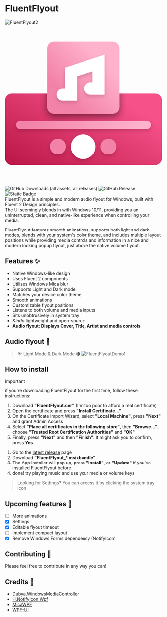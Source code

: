 # FluentFlyout  
![FluentFlyout2](https://github.com/user-attachments/assets/7939d6e1-7a0e-4ffd-8c3e-0e1b5f78892f)
<svg width="512" height="512" viewBox="0 0 512 512" fill="none" xmlns="http://www.w3.org/2000/svg">
<rect y="224.3" width="512" height="234.026" rx="22" fill="url(#paint0_linear_20_12)"/>
<mask id="mask0_20_12" style="mask-type:alpha" maskUnits="userSpaceOnUse" x="0" y="224" width="512" height="235">
<rect y="224.3" width="512" height="234.026" rx="22" fill="url(#paint1_linear_20_12)"/>
</mask>
<g mask="url(#mask0_20_12)">
<g filter="url(#filter0_d_20_12)">
<rect x="137.339" y="54" width="236.223" height="236.223" rx="22" fill="url(#paint2_linear_20_12)"/>
</g>
</g>
<rect x="137.339" y="54" width="236.223" height="236.223" rx="22" fill="url(#paint3_linear_20_12)"/>
<g filter="url(#filter1_d_20_12)">
<rect x="36.2575" y="313.296" width="439.485" height="26.3691" rx="12" fill="url(#paint4_linear_20_12)"/>
</g>
<g filter="url(#filter2_d_20_12)">
<path d="M295.554 397.897C295.554 420.349 277.353 438.549 254.901 438.549C232.45 438.549 214.249 420.349 214.249 397.897C214.249 375.445 232.45 357.245 254.901 357.245C277.353 357.245 295.554 375.445 295.554 397.897Z" fill="white"/>
</g>
<g filter="url(#filter3_d_20_12)">
<path d="M197.768 397.348C197.768 411.607 186.208 423.167 171.949 423.167C157.689 423.167 146.129 411.607 146.129 397.348C146.129 383.088 157.689 371.528 171.949 371.528C186.208 371.528 197.768 383.088 197.768 397.348Z" fill="#F382A9"/>
</g>
<g filter="url(#filter4_d_20_12)">
<path d="M363.674 397.348C363.674 411.607 352.114 423.167 337.854 423.167C323.594 423.167 312.034 411.607 312.034 397.348C312.034 383.088 323.594 371.528 337.854 371.528C352.114 371.528 363.674 383.088 363.674 397.348Z" fill="#F382A9"/>
</g>
<g filter="url(#filter5_d_20_12)">
<path fill-rule="evenodd" clip-rule="evenodd" d="M195.495 139V208.38H187.64C176.793 208.38 168 217.161 168 227.992C168 238.823 176.793 247.603 187.64 247.603H234.774V167L285.837 151V188.769H278.636C267.789 188.769 258.996 197.549 258.996 208.38C258.996 219.211 267.789 227.992 278.636 227.992H325.116V96.5L195.495 139Z" fill="white"/>
</g>
<defs>
<filter id="filter0_d_20_12" x="113.339" y="38" width="284.223" height="284.223" filterUnits="userSpaceOnUse" color-interpolation-filters="sRGB">
<feFlood flood-opacity="0" result="BackgroundImageFix"/>
<feColorMatrix in="SourceAlpha" type="matrix" values="0 0 0 0 0 0 0 0 0 0 0 0 0 0 0 0 0 0 127 0" result="hardAlpha"/>
<feOffset dy="8"/>
<feGaussianBlur stdDeviation="12"/>
<feComposite in2="hardAlpha" operator="out"/>
<feColorMatrix type="matrix" values="0 0 0 0 0 0 0 0 0 0 0 0 0 0 0 0 0 0 0.5 0"/>
<feBlend mode="normal" in2="BackgroundImageFix" result="effect1_dropShadow_20_12"/>
<feBlend mode="normal" in="SourceGraphic" in2="effect1_dropShadow_20_12" result="shape"/>
</filter>
<filter id="filter1_d_20_12" x="24.2575" y="307.296" width="463.485" height="50.3691" filterUnits="userSpaceOnUse" color-interpolation-filters="sRGB">
<feFlood flood-opacity="0" result="BackgroundImageFix"/>
<feColorMatrix in="SourceAlpha" type="matrix" values="0 0 0 0 0 0 0 0 0 0 0 0 0 0 0 0 0 0 127 0" result="hardAlpha"/>
<feOffset dy="6"/>
<feGaussianBlur stdDeviation="6"/>
<feComposite in2="hardAlpha" operator="out"/>
<feColorMatrix type="matrix" values="0 0 0 0 0 0 0 0 0 0 0 0 0 0 0 0 0 0 0.15 0"/>
<feBlend mode="normal" in2="BackgroundImageFix" result="effect1_dropShadow_20_12"/>
<feBlend mode="normal" in="SourceGraphic" in2="effect1_dropShadow_20_12" result="shape"/>
</filter>
<filter id="filter2_d_20_12" x="202.249" y="351.245" width="105.305" height="105.305" filterUnits="userSpaceOnUse" color-interpolation-filters="sRGB">
<feFlood flood-opacity="0" result="BackgroundImageFix"/>
<feColorMatrix in="SourceAlpha" type="matrix" values="0 0 0 0 0 0 0 0 0 0 0 0 0 0 0 0 0 0 127 0" result="hardAlpha"/>
<feOffset dy="6"/>
<feGaussianBlur stdDeviation="6"/>
<feComposite in2="hardAlpha" operator="out"/>
<feColorMatrix type="matrix" values="0 0 0 0 0 0 0 0 0 0 0 0 0 0 0 0 0 0 0.15 0"/>
<feBlend mode="normal" in2="BackgroundImageFix" result="effect1_dropShadow_20_12"/>
<feBlend mode="normal" in="SourceGraphic" in2="effect1_dropShadow_20_12" result="shape"/>
</filter>
<filter id="filter3_d_20_12" x="134.129" y="365.528" width="75.6395" height="75.6395" filterUnits="userSpaceOnUse" color-interpolation-filters="sRGB">
<feFlood flood-opacity="0" result="BackgroundImageFix"/>
<feColorMatrix in="SourceAlpha" type="matrix" values="0 0 0 0 0 0 0 0 0 0 0 0 0 0 0 0 0 0 127 0" result="hardAlpha"/>
<feOffset dy="6"/>
<feGaussianBlur stdDeviation="6"/>
<feComposite in2="hardAlpha" operator="out"/>
<feColorMatrix type="matrix" values="0 0 0 0 0 0 0 0 0 0 0 0 0 0 0 0 0 0 0.15 0"/>
<feBlend mode="normal" in2="BackgroundImageFix" result="effect1_dropShadow_20_12"/>
<feBlend mode="normal" in="SourceGraphic" in2="effect1_dropShadow_20_12" result="shape"/>
</filter>
<filter id="filter4_d_20_12" x="300.034" y="365.528" width="75.6395" height="75.6395" filterUnits="userSpaceOnUse" color-interpolation-filters="sRGB">
<feFlood flood-opacity="0" result="BackgroundImageFix"/>
<feColorMatrix in="SourceAlpha" type="matrix" values="0 0 0 0 0 0 0 0 0 0 0 0 0 0 0 0 0 0 127 0" result="hardAlpha"/>
<feOffset dy="6"/>
<feGaussianBlur stdDeviation="6"/>
<feComposite in2="hardAlpha" operator="out"/>
<feColorMatrix type="matrix" values="0 0 0 0 0 0 0 0 0 0 0 0 0 0 0 0 0 0 0.15 0"/>
<feBlend mode="normal" in2="BackgroundImageFix" result="effect1_dropShadow_20_12"/>
<feBlend mode="normal" in="SourceGraphic" in2="effect1_dropShadow_20_12" result="shape"/>
</filter>
<filter id="filter5_d_20_12" x="156" y="90.5" width="181.116" height="175.103" filterUnits="userSpaceOnUse" color-interpolation-filters="sRGB">
<feFlood flood-opacity="0" result="BackgroundImageFix"/>
<feColorMatrix in="SourceAlpha" type="matrix" values="0 0 0 0 0 0 0 0 0 0 0 0 0 0 0 0 0 0 127 0" result="hardAlpha"/>
<feOffset dy="6"/>
<feGaussianBlur stdDeviation="6"/>
<feComposite in2="hardAlpha" operator="out"/>
<feColorMatrix type="matrix" values="0 0 0 0 0 0 0 0 0 0 0 0 0 0 0 0 0 0 0.15 0"/>
<feBlend mode="normal" in2="BackgroundImageFix" result="effect1_dropShadow_20_12"/>
<feBlend mode="normal" in="SourceGraphic" in2="effect1_dropShadow_20_12" result="shape"/>
</filter>
<linearGradient id="paint0_linear_20_12" x1="336.696" y1="224.3" x2="165.195" y2="531.516" gradientUnits="userSpaceOnUse">
<stop stop-color="#F65189"/>
<stop offset="1" stop-color="#BC1949"/>
</linearGradient>
<linearGradient id="paint1_linear_20_12" x1="336.696" y1="224.3" x2="165.195" y2="531.516" gradientUnits="userSpaceOnUse">
<stop stop-color="#F65189"/>
<stop offset="1" stop-color="#BC1949"/>
</linearGradient>
<linearGradient id="paint2_linear_20_12" x1="373.562" y1="54" x2="137.339" y2="290.223" gradientUnits="userSpaceOnUse">
<stop offset="0.247979" stop-color="#FFB2CC"/>
<stop offset="0.75" stop-color="#F382A9"/>
</linearGradient>
<linearGradient id="paint3_linear_20_12" x1="373.562" y1="54" x2="137.339" y2="290.223" gradientUnits="userSpaceOnUse">
<stop offset="0.247979" stop-color="#FFB2CC"/>
<stop offset="0.75" stop-color="#F382A9"/>
</linearGradient>
<linearGradient id="paint4_linear_20_12" x1="74.3946" y1="326.795" x2="437.605" y2="326.795" gradientUnits="userSpaceOnUse">
<stop stop-color="#F382A9"/>
<stop offset="1" stop-color="#FFB2CC"/>
</linearGradient>
</defs>
</svg>

![GitHub Downloads (all assets, all releases)](https://img.shields.io/github/downloads/unchihugo/FluentFlyout/total) ![GitHub Release](https://img.shields.io/github/v/release/unchihugo/FluentFlyout) ![Static Badge](https://img.shields.io/badge/Download%20on-GitHub%20or%20Microsoft%20Store-8A2BE2?logo=Github)  
FluentFlyout is a simple and modern audio flyout for Windows, built with Fluent 2 Design principles.  
The UI seemingly blends in with Windows 10/11, providing you an uninterrupted, clean, and native-like experience when controlling your media.  

FluentFlyout features smooth animations, supports both light and dark modes, blends with your system's color theme, and includes multiple layout positions while providing media controls and information in a nice and modern looking popup flyout, just above the native volume flyout.

## Features ✨
- Native Windows-like design
- Uses Fluent 2 components
- Utilises Windows Mica blur
- Supports Light and Dark mode
- Matches your device color theme
- Smooth animations
- Customizable flyout positions
- Listens to both volume and media inputs
- Sits unobtrusively in system tray
- _Kinda_ lightweight and open-source
- **Audio flyout: Displays Cover, Title, Artist and media controls**  

## Audio flyout 🎵
> ☀️ Light Mode & Dark Mode 🌘
![FluentFlyoutDemo1](https://github.com/user-attachments/assets/aeeb7b9c-0a90-41d7-aa99-5796796ad29e)

## How to install
> [!Important]
> if you're downloading FluentFlyout for the first time, follow these instructions:
> 1. Download **"FluentFlyout.cer"** (I'm too poor to afford a real certificate)
> 2. Open the certificate and press **"Install Certificate..."**
> 3. On the Certificate Import Wizard, select **"Local Machine"**, press **"Next"** and grant Admin Access
> 4. Select **"Place all certificates in the following store"**, then **"Browse..."**, choose **"Trusted Root Certification Authorities"** and **"OK"**
> 5. Finally, press **"Next"** and then **"Finish"**. It might ask you to confirm, press **Yes**
1. Go to the [latest release](https://github.com/unchihugo/FluentFlyout/releases/latest) page
2. Download **"FluentFlyout_*.msixbundle"**
3. The App Installer will pop up, press **"Install"**, or **"Update"** if you've installed FluentFlyout before
4. done! try playing music and use your media or volume keys
> Looking for Settings? You can access it by clicking the system tray icon

## Upcoming features 📝
- [ ] More animations
- [x] Settings
- [x] Editable flyout timeout
- [ ] Implement compact layout
- [x] Remove Windows Forms dependency (NotifyIcon)

## Contributing 💖
Please feel free to contribute in any way you can!

## Credits 🙌
- [Dubya.WindowsMediaController](https://github.com/DubyaDude/WindowsMediaController)
- [H.NotifyIcon.Wpf](https://github.com/HavenDV/H.NotifyIcon)
- [MicaWPF](https://github.com/Simnico99/MicaWPF)
- [WPF-UI](https://github.com/lepoco/wpfui)

